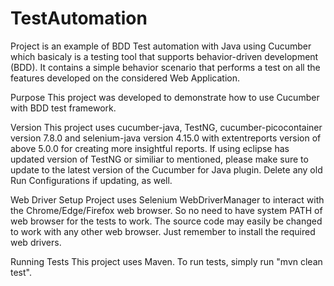 # TestAutomation
Project is an example of BDD Test automation with Java using Cucumber which basicaly is a testing tool that supports behavior-driven development (BDD). 
It contains a simple behavior scenario that performs a test on all the features developed on the considered Web Application.

Purpose
This project was developed to demonstrate how to use Cucumber with BDD test framework.

Version
This project uses cucumber-java, TestNG, cucumber-picocontainer version 7.8.0 and selenium-java version 4.15.0 with extentreports version of above 5.0.0 for creating more insightful reports. 
If using eclipse has updated version of TestNG or similiar to mentioned, please make sure to update to the latest version of the Cucumber for Java plugin. Delete any old Run Configurations if updating, as well.

Web Driver Setup
Project uses Selenium WebDriverManager to interact with the Chrome/Edge/Firefox web browser. 
So no need to have system PATH of web browser for the tests to work.
The source code may easily be changed to work with any other web browser. Just remember to install the required web drivers.

Running Tests
This project uses Maven. To run tests, simply run "mvn clean test".
